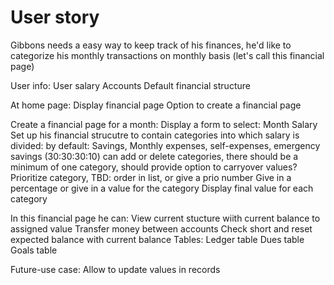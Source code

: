 # User story

Gibbons needs a easy way to keep track of his finances, he'd like to categorize his monthly transactions on monthly basis (let's call this financial page)

User info:
    User salary
    Accounts
    Default financial structure

At home page:
    Display financial page
    Option to create a financial page

Create a financial page for a month:
    Display a form to select:
        Month
        Salary
        Set up his financial strucutre to contain categories into which salary is divided: 
            by default: Savings, Monthly expenses, self-expenses, emergency savings (30:30:30:10)
            can add or delete categories, there should be a minimum of one category, should provide option to carryover values?
            Prioritize category, TBD: order in list, or give a prio number
            Give in a percentage or give in a value for the category
            Display final value for each category

In this financial page he can:
    View current stucture wiith current balance to assigned value
    Transfer money between accounts
    Check short and reset expected balance with current balance
    Tables:
        Ledger table
        Dues table
        Goals table

Future-use case:
Allow to update values in records
    
